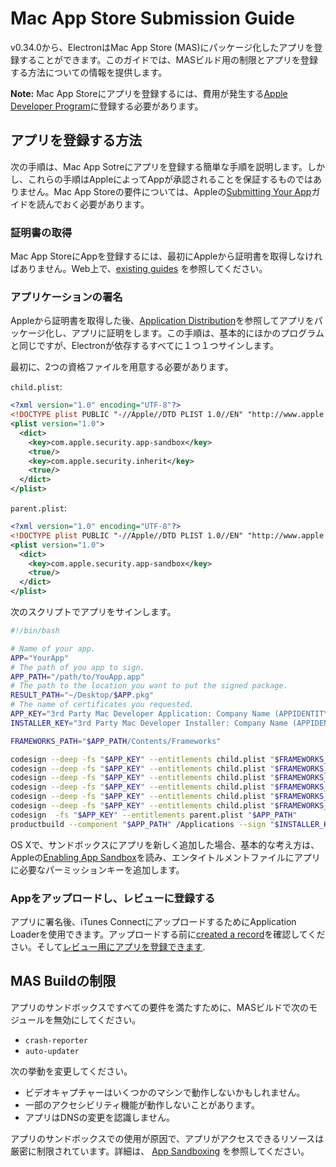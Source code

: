 # Mac App Store Submission Guide

v0.34.0から、ElectronはMac App Store (MAS)にパッケージ化したアプリを登録することができます。このガイドでは、MASビルド用の制限とアプリを登録する方法についての情報を提供します。

__Note:__ Mac App Storeにアプリを登録するには、費用が発生する[Apple Developer Program][developer-program]に登録する必要があります。

## アプリを登録する方法

次の手順は、Mac App Sotreにアプリを登録する簡単な手順を説明します。しかし、これらの手順はAppleによってAppが承認されることを保証するものではありません。Mac App Storeの要件については、Appleの[Submitting Your App][submitting-your-app]ガイドを読んでおく必要があります。

### 証明書の取得

Mac App StoreにAppを登録するには、最初にAppleから証明書を取得しなければありません。Web上で、[existing guides][nwjs-guide] を参照してください。

### アプリケーションの署名

Appleから証明書を取得した後、[Application Distribution](application-distribution.md)を参照してアプリをパッケージ化し、アプリに証明をします。この手順は、基本的にほかのプログラムと同じですが、Electronが依存するすべてに１つ１つサインします。

最初に、2つの資格ファイルを用意する必要があります。

`child.plist`:

```xml
<?xml version="1.0" encoding="UTF-8"?>
<!DOCTYPE plist PUBLIC "-//Apple//DTD PLIST 1.0//EN" "http://www.apple.com/DTDs/PropertyList-1.0.dtd">
<plist version="1.0">
  <dict>
    <key>com.apple.security.app-sandbox</key>
    <true/>
    <key>com.apple.security.inherit</key>
    <true/>
  </dict>
</plist>
```

`parent.plist`:

```xml
<?xml version="1.0" encoding="UTF-8"?>
<!DOCTYPE plist PUBLIC "-//Apple//DTD PLIST 1.0//EN" "http://www.apple.com/DTDs/PropertyList-1.0.dtd">
<plist version="1.0">
  <dict>
    <key>com.apple.security.app-sandbox</key>
    <true/>
  </dict>
</plist>
```

次のスクリプトでアプリをサインします。

```bash
#!/bin/bash

# Name of your app.
APP="YourApp"
# The path of you app to sign.
APP_PATH="/path/to/YouApp.app"
# The path to the location you want to put the signed package.
RESULT_PATH="~/Desktop/$APP.pkg"
# The name of certificates you requested.
APP_KEY="3rd Party Mac Developer Application: Company Name (APPIDENTITY)"
INSTALLER_KEY="3rd Party Mac Developer Installer: Company Name (APPIDENTITY)"

FRAMEWORKS_PATH="$APP_PATH/Contents/Frameworks"

codesign --deep -fs "$APP_KEY" --entitlements child.plist "$FRAMEWORKS_PATH/Electron Framework.framework/Libraries/libnode.dylib"
codesign --deep -fs "$APP_KEY" --entitlements child.plist "$FRAMEWORKS_PATH/Electron Framework.framework/Electron Framework"
codesign --deep -fs "$APP_KEY" --entitlements child.plist "$FRAMEWORKS_PATH/Electron Framework.framework/"
codesign --deep -fs "$APP_KEY" --entitlements child.plist "$FRAMEWORKS_PATH/$APP Helper.app/"
codesign --deep -fs "$APP_KEY" --entitlements child.plist "$FRAMEWORKS_PATH/$APP Helper EH.app/"
codesign --deep -fs "$APP_KEY" --entitlements child.plist "$FRAMEWORKS_PATH/$APP Helper NP.app/"
codesign  -fs "$APP_KEY" --entitlements parent.plist "$APP_PATH"
productbuild --component "$APP_PATH" /Applications --sign "$INSTALLER_KEY" "$RESULT_PATH"
```

OS Xで、サンドボックスにアプリを新しく追加した場合、基本的な考え方は、Appleの[Enabling App Sandbox][enable-app-sandbox]を読み、エンタイトルメントファイルにアプリに必要なパーミッションキーを追加します。

### Appをアップロードし、レビューに登録する

アプリに署名後、iTunes ConnectにアップロードするためにApplication Loaderを使用できます。アップロードする前に[created a record][create-record]を確認してください。そして[レビュー用にアプリを登録できます][submit-for-review].

## MAS Buildの制限

アプリのサンドボックスですべての要件を満たすために、MASビルドで次のモジュールを無効にしてください。

* `crash-reporter`
* `auto-updater`

次の挙動を変更してください。

* ビデオキャプチャーはいくつかのマシンで動作しないかもしれません。
* 一部のアクセシビリティ機能が動作しないことがあります。
* アプリはDNSの変更を認識しません。

アプリのサンドボックスでの使用が原因で、アプリがアクセスできるリソースは厳密に制限されています。詳細は、 [App Sandboxing][app-sandboxing] を参照してください。

[developer-program]: https://developer.apple.com/support/compare-memberships/
[submitting-your-app]: https://developer.apple.com/library/mac/documentation/IDEs/Conceptual/AppDistributionGuide/SubmittingYourApp/SubmittingYourApp.html
[nwjs-guide]: https://github.com/nwjs/nw.js/wiki/Mac-App-Store-%28MAS%29-Submission-Guideline#first-steps
[enable-app-sandbox]: https://developer.apple.com/library/ios/documentation/Miscellaneous/Reference/EntitlementKeyReference/Chapters/EnablingAppSandbox.html
[create-record]: https://developer.apple.com/library/ios/documentation/LanguagesUtilities/Conceptual/iTunesConnect_Guide/Chapters/CreatingiTunesConnectRecord.html
[submit-for-review]: https://developer.apple.com/library/ios/documentation/LanguagesUtilities/Conceptual/iTunesConnect_Guide/Chapters/SubmittingTheApp.html
[app-sandboxing]: https://developer.apple.com/app-sandboxing/
